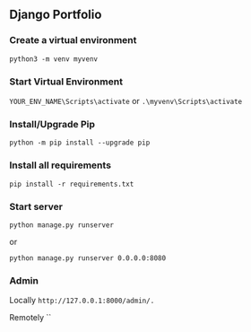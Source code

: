 ## Django Portfolio

### Create a virtual environment
`python3 -m venv myvenv`

### Start Virtual Environment 
`YOUR_ENV_NAME\Scripts\activate`
or
`.\myvenv\Scripts\activate`

### Install/Upgrade Pip
`python -m pip install --upgrade pip`


### Install all requirements
`pip install -r requirements.txt`

### Start server
`python manage.py runserver`

or

`python manage.py runserver 0.0.0.0:8080`

### Admin 
Locally
`http://127.0.0.1:8000/admin/.`

Remotely
``